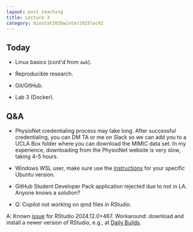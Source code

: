 ```yaml
---
layout: post_teaching
title: Lecture 3
category: biostat203bwinter2025lec82
---
```


## Today

* Linux basics (cont'd from `awk`).

* Reproducible research.

* Git/GitHub.

* Lab 3 (Docker).

## Q&A

* PhysioNet credentialing process may take long. After successful credentialing, you can DM TA or me on Slack so we can add you to a UCLA Box folder where you can download the MIMIC data set. In my experience, downloading from the PhysioNet website is very slow, taking 4-5 hours.

* Windows WSL user, make sure use the [instructions](https://posit.co/download/rstudio-server/) for your specific Ubuntu version.

* GitHub Student Developer Pack application rejected due to not in LA. Anyone knows a solution? 

* Q: Copilot not working on qmd files in RStudio.

A: Known [issue](https://github.com/rstudio/rstudio/issues/15539) for RStudio 2024.12.0+467. Workaround: download and install a newer version of RStudio, e.g., at [Daily Builds](https://dailies.rstudio.com/rstudio/kousa-dogwood/).